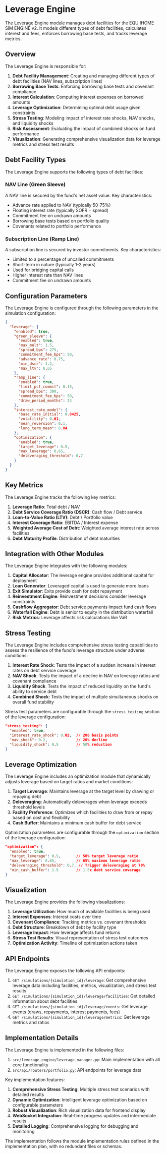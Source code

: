 # Leverage Engine

The Leverage Engine module manages debt facilities for the EQU IHOME SIM ENGINE v2. It models different types of debt facilities, calculates interest and fees, enforces borrowing base tests, and tracks leverage metrics.

## Overview

The Leverage Engine is responsible for:

1. **Debt Facility Management**: Creating and managing different types of debt facilities (NAV lines, subscription lines)
2. **Borrowing Base Tests**: Enforcing borrowing base tests and covenant compliance
3. **Interest Calculation**: Computing interest expenses on borrowed amounts
4. **Leverage Optimization**: Determining optimal debt usage given constraints
5. **Stress Testing**: Modeling impact of interest rate shocks, NAV shocks, and liquidity shocks
6. **Risk Assessment**: Evaluating the impact of combined shocks on fund performance
7. **Visualization**: Generating comprehensive visualization data for leverage metrics and stress test results

## Debt Facility Types

The Leverage Engine supports the following types of debt facilities:

### NAV Line (Green Sleeve)

A NAV line is secured by the fund's net asset value. Key characteristics:

- Advance rate applied to NAV (typically 50-75%)
- Floating interest rate (typically SOFR + spread)
- Commitment fee on undrawn amounts
- Borrowing base tests based on portfolio quality
- Covenants related to portfolio performance

### Subscription Line (Ramp Line)

A subscription line is secured by investor commitments. Key characteristics:

- Limited to a percentage of uncalled commitments
- Short-term in nature (typically 1-2 years)
- Used for bridging capital calls
- Higher interest rate than NAV lines
- Commitment fee on undrawn amounts

## Configuration Parameters

The Leverage Engine is configured through the following parameters in the simulation configuration:

```json
{
  "leverage": {
    "enabled": true,
    "green_sleeve": {
      "enabled": true,
      "max_mult": 1.5,
      "spread_bps": 275,
      "commitment_fee_bps": 50,
      "advance_rate": 0.75,
      "min_dscr": 1.2,
      "max_ltv": 0.65
    },
    "ramp_line": {
      "enabled": true,
      "limit_pct_commit": 0.15,
      "spread_bps": 300,
      "commitment_fee_bps": 50,
      "draw_period_months": 24
    },
    "interest_rate_model": {
      "base_rate_initial": 0.0425,
      "volatility": 0.01,
      "mean_reversion": 0.1,
      "long_term_mean": 0.04
    },
    "optimization": {
      "enabled": true,
      "target_leverage": 0.5,
      "max_leverage": 0.65,
      "deleveraging_threshold": 0.7
    }
  }
}
```

## Key Metrics

The Leverage Engine tracks the following key metrics:

1. **Leverage Ratio**: Total debt / NAV
2. **Debt Service Coverage Ratio (DSCR)**: Cash flow / Debt service
3. **Loan-to-Value Ratio (LTV)**: Debt / Portfolio value
4. **Interest Coverage Ratio**: EBITDA / Interest expense
5. **Weighted Average Cost of Debt**: Weighted average interest rate across facilities
6. **Debt Maturity Profile**: Distribution of debt maturities

## Integration with Other Modules

The Leverage Engine integrates with the following modules:

1. **Capital Allocator**: The leverage engine provides additional capital for deployment
2. **Loan Generator**: Leveraged capital is used to generate more loans
3. **Exit Simulator**: Exits provide cash for debt repayment
4. **Reinvestment Engine**: Reinvestment decisions consider leverage constraints
5. **Cashflow Aggregator**: Debt service payments impact fund cash flows
6. **Waterfall Engine**: Debt is senior to equity in the distribution waterfall
7. **Risk Metrics**: Leverage affects risk calculations like VaR

## Stress Testing

The Leverage Engine includes comprehensive stress testing capabilities to assess the resilience of the fund's leverage structure under adverse conditions:

1. **Interest Rate Shock**: Tests the impact of a sudden increase in interest rates on debt service coverage
2. **NAV Shock**: Tests the impact of a decline in NAV on leverage ratios and covenant compliance
3. **Liquidity Shock**: Tests the impact of reduced liquidity on the fund's ability to service debt
4. **Combined Shock**: Tests the impact of multiple simultaneous shocks on overall fund stability

Stress test parameters are configurable through the `stress_testing` section of the leverage configuration:

```json
"stress_testing": {
  "enabled": true,
  "interest_rate_shock": 0.02,  // 200 basis points
  "nav_shock": 0.2,             // 20% decline
  "liquidity_shock": 0.5        // 50% reduction
}
```

## Leverage Optimization

The Leverage Engine includes an optimization module that dynamically adjusts leverage based on target ratios and market conditions:

1. **Target Leverage**: Maintains leverage at the target level by drawing or repaying debt
2. **Deleveraging**: Automatically deleverages when leverage exceeds threshold levels
3. **Facility Preference**: Optimizes which facilities to draw from or repay based on cost and flexibility
4. **Cash Buffer**: Maintains a minimum cash buffer for debt service

Optimization parameters are configurable through the `optimization` section of the leverage configuration:

```json
"optimization": {
  "enabled": true,
  "target_leverage": 0.5,       // 50% target leverage ratio
  "max_leverage": 0.65,         // 65% maximum leverage ratio
  "deleveraging_threshold": 0.7, // Trigger deleveraging at 70%
  "min_cash_buffer": 1.5        // 1.5x debt service coverage
}
```

## Visualization

The Leverage Engine provides the following visualizations:

1. **Leverage Utilization**: How much of available facilities is being used
2. **Interest Expenses**: Interest costs over time
3. **Covenant Compliance**: Tracking metrics vs. covenant thresholds
4. **Debt Structure**: Breakdown of debt by facility type
5. **Leverage Impact**: How leverage affects fund returns
6. **Stress Test Results**: Visual representation of stress test outcomes
7. **Optimization Activity**: Timeline of optimization actions taken

## API Endpoints

The Leverage Engine exposes the following API endpoints:

1. `GET /simulations/{simulation_id}/leverage`: Get comprehensive leverage data including facilities, metrics, visualization, and stress test results
2. `GET /simulations/{simulation_id}/leverage/facilities`: Get detailed information about debt facilities
3. `GET /simulations/{simulation_id}/leverage/events`: Get leverage events (draws, repayments, interest payments, fees)
4. `GET /simulations/{simulation_id}/leverage/metrics`: Get leverage metrics and ratios

## Implementation Details

The Leverage Engine is implemented in the following files:

1. `src/leverage_engine/leverage_manager.py`: Main implementation with all core functionality
2. `src/api/routers/portfolio.py`: API endpoints for leverage data

Key implementation features:

1. **Comprehensive Stress Testing**: Multiple stress test scenarios with detailed results
2. **Dynamic Optimization**: Intelligent leverage optimization based on configurable parameters
3. **Robust Visualization**: Rich visualization data for frontend display
4. **WebSocket Integration**: Real-time progress updates and intermediate results
5. **Detailed Logging**: Comprehensive logging for debugging and monitoring

The implementation follows the module implementation rules defined in the implementation plan, with no redundant files or schemas.
